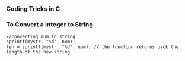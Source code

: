 ### Coding Tricks in C


### To Convert a integer to String 

```
//converting num to string
sprintf(mystr, "%d", num);  
len = sprintf(mystr, "%d", num); // the function returns back the length of the new string 
```

